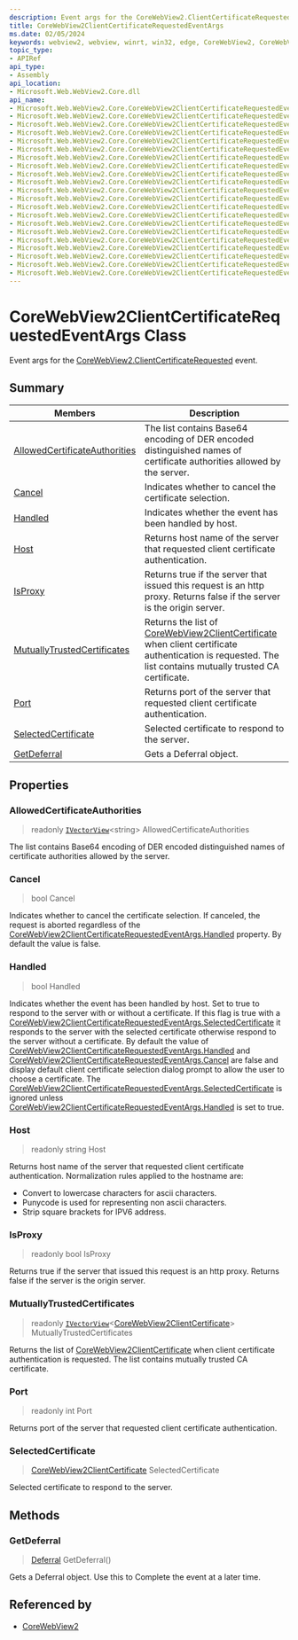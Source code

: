 ```yaml
---
description: Event args for the CoreWebView2.ClientCertificateRequested event.
title: CoreWebView2ClientCertificateRequestedEventArgs
ms.date: 02/05/2024
keywords: webview2, webview, winrt, win32, edge, CoreWebView2, CoreWebView2Controller, browser control, edge html, CoreWebView2ClientCertificateRequestedEventArgs
topic_type:
- APIRef
api_type:
- Assembly
api_location:
- Microsoft.Web.WebView2.Core.dll
api_name:
- Microsoft.Web.WebView2.Core.CoreWebView2ClientCertificateRequestedEventArgs
- Microsoft.Web.WebView2.Core.CoreWebView2ClientCertificateRequestedEventArgs.AllowedCertificateAuthorities
- Microsoft.Web.WebView2.Core.CoreWebView2ClientCertificateRequestedEventArgs.Cancel
- Microsoft.Web.WebView2.Core.CoreWebView2ClientCertificateRequestedEventArgs.Handled
- Microsoft.Web.WebView2.Core.CoreWebView2ClientCertificateRequestedEventArgs.Host
- Microsoft.Web.WebView2.Core.CoreWebView2ClientCertificateRequestedEventArgs.IsProxy
- Microsoft.Web.WebView2.Core.CoreWebView2ClientCertificateRequestedEventArgs.MutuallyTrustedCertificates
- Microsoft.Web.WebView2.Core.CoreWebView2ClientCertificateRequestedEventArgs.Port
- Microsoft.Web.WebView2.Core.CoreWebView2ClientCertificateRequestedEventArgs.SelectedCertificate
- Microsoft.Web.WebView2.Core.CoreWebView2ClientCertificateRequestedEventArgs.GetDeferral
- Microsoft.Web.WebView2.Core.CoreWebView2ClientCertificateRequestedEventArgs.get_AllowedCertificateAuthorities
- Microsoft.Web.WebView2.Core.CoreWebView2ClientCertificateRequestedEventArgs.get_Cancel
- Microsoft.Web.WebView2.Core.CoreWebView2ClientCertificateRequestedEventArgs.get_Handled
- Microsoft.Web.WebView2.Core.CoreWebView2ClientCertificateRequestedEventArgs.get_Host
- Microsoft.Web.WebView2.Core.CoreWebView2ClientCertificateRequestedEventArgs.get_IsProxy
- Microsoft.Web.WebView2.Core.CoreWebView2ClientCertificateRequestedEventArgs.get_MutuallyTrustedCertificates
- Microsoft.Web.WebView2.Core.CoreWebView2ClientCertificateRequestedEventArgs.get_Port
- Microsoft.Web.WebView2.Core.CoreWebView2ClientCertificateRequestedEventArgs.get_SelectedCertificate
- Microsoft.Web.WebView2.Core.CoreWebView2ClientCertificateRequestedEventArgs.put_Cancel
- Microsoft.Web.WebView2.Core.CoreWebView2ClientCertificateRequestedEventArgs.put_Handled
- Microsoft.Web.WebView2.Core.CoreWebView2ClientCertificateRequestedEventArgs.put_SelectedCertificate
---
```


# CoreWebView2ClientCertificateRequestedEventArgs Class



Event args for the [CoreWebView2.ClientCertificateRequested](corewebview2.md#clientcertificaterequested) event.

## Summary

Members|Description
--|--
[AllowedCertificateAuthorities](#allowedcertificateauthorities) | The list contains Base64 encoding of DER encoded distinguished names of certificate authorities allowed by the server.
[Cancel](#cancel) | Indicates whether to cancel the certificate selection.
[Handled](#handled) | Indicates whether the event has been handled by host.
[Host](#host) | Returns host name of the server that requested client certificate authentication.
[IsProxy](#isproxy) | Returns true if the server that issued this request is an http proxy. Returns false if the server is the origin server.
[MutuallyTrustedCertificates](#mutuallytrustedcertificates) | Returns the list of [CoreWebView2ClientCertificate](corewebview2clientcertificate.md) when client certificate authentication is requested. The list contains mutually trusted CA certificate.
[Port](#port) | Returns port of the server that requested client certificate authentication.
[SelectedCertificate](#selectedcertificate) | Selected certificate to respond to the server.
[GetDeferral](#getdeferral) | Gets a Deferral object.

## Properties

### AllowedCertificateAuthorities

> readonly  [`IVectorView`](/uwp/api/Windows.Foundation.Collections.IVectorView-1)&lt;string&gt; AllowedCertificateAuthorities

The list contains Base64 encoding of DER encoded distinguished names of certificate authorities allowed by the server.

### Cancel

>  bool Cancel

Indicates whether to cancel the certificate selection.
If canceled, the request is aborted regardless of the [CoreWebView2ClientCertificateRequestedEventArgs.Handled](corewebview2clientcertificaterequestedeventargs.md#handled) property. By default the value is false.

### Handled

>  bool Handled

Indicates whether the event has been handled by host.
Set to true to respond to the server with or without a certificate. If this flag is true with a [CoreWebView2ClientCertificateRequestedEventArgs.SelectedCertificate](corewebview2clientcertificaterequestedeventargs.md#selectedcertificate) it responds to the server with the selected certificate otherwise respond to the server without a certificate. By default the value of [CoreWebView2ClientCertificateRequestedEventArgs.Handled](corewebview2clientcertificaterequestedeventargs.md#handled) and [CoreWebView2ClientCertificateRequestedEventArgs.Cancel](corewebview2clientcertificaterequestedeventargs.md#cancel) are false and display default client certificate selection dialog prompt to allow the user to choose a certificate. The [CoreWebView2ClientCertificateRequestedEventArgs.SelectedCertificate](corewebview2clientcertificaterequestedeventargs.md#selectedcertificate) is ignored unless [CoreWebView2ClientCertificateRequestedEventArgs.Handled](corewebview2clientcertificaterequestedeventargs.md#handled) is set to true.

### Host

> readonly  string Host

Returns host name of the server that requested client certificate authentication.
Normalization rules applied to the hostname are:

- Convert to lowercase characters for ascii characters.
- Punycode is used for representing non ascii characters.
- Strip square brackets for IPV6 address.

### IsProxy

> readonly  bool IsProxy

Returns true if the server that issued this request is an http proxy. Returns false if the server is the origin server.

### MutuallyTrustedCertificates

> readonly  [`IVectorView`](/uwp/api/Windows.Foundation.Collections.IVectorView-1)&lt;[CoreWebView2ClientCertificate](corewebview2clientcertificate.md)&gt; MutuallyTrustedCertificates

Returns the list of [CoreWebView2ClientCertificate](corewebview2clientcertificate.md) when client certificate authentication is requested. The list contains mutually trusted CA certificate.

### Port

> readonly  int Port

Returns port of the server that requested client certificate authentication.

### SelectedCertificate

>  [CoreWebView2ClientCertificate](corewebview2clientcertificate.md) SelectedCertificate

Selected certificate to respond to the server.



## Methods

### GetDeferral

> [Deferral](/uwp/api/Windows.Foundation.Deferral) GetDeferral()

Gets a Deferral object.
Use this to Complete the event at a later time.






## Referenced by

- [CoreWebView2](corewebview2.md)
